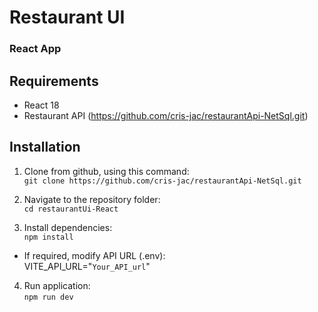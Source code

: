 # Restaurant UI
### React App

## Requirements
* React 18
* Restaurant API (https://github.com/cris-jac/restaurantApi-NetSql.git)

## Installation
1. Clone from github, using this command:\
```git clone https://github.com/cris-jac/restaurantApi-NetSql.git```

2. Navigate to the repository folder:\
```cd restaurantUi-React```

3. Install dependencies:\
```npm install```

* If required, modify API URL (.env):\
VITE_API_URL="```Your_API_url```"

4. Run application:\
```npm run dev```

